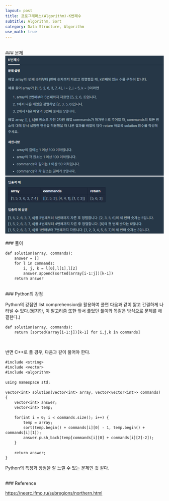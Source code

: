 ```yaml
---
layout: post
title: 프로그래머스(Algorithm)-K번째수
subtitle: Algorithm, Sort
category: Data Structure, Algorithm
use_math: true
---
```


<br>
### 문제

<center><img src = '/post_img/200314/image4.png' width="600"/></center>
<center><img src = '/post_img/200314/image5.png' width="600"/></center>

<br>
### 풀이

```
def solution(array, commands):
    answer = []
    for l in commands:
        i, j, k = l[0],l[1],l[2]       
        answer.append(sorted(array[i-1:j])[k-1])   
    return answer
```

<br>
### Python의 강점

Python의 강점인 list comprehension을 활용하여 풀면 다음과 같이 짧고 간결하게 나타낼 수 있다.(짧지만, 이 알고리즘 또한 앞서 풀었던 풀이와 똑같은 방식으로 문제를 해결한다.)

```
def solution(array, commands):
    return [sorted(array[i-1:j])[k-1] for i,j,k in commands]
```

<br>

반면 C++로 풀 경우, 다음과 같이 풀어야 한다.

```
#include <string>
#include <vector>
#include <algorithm>

using namespace std;

vector<int> solution(vector<int> array, vector<vector<int>> commands) {
    vector<int> answer;
    vector<int> temp;

    for(int i = 0; i < commands.size(); i++) {
        temp = array;
        sort(temp.begin() + commands[i][0] - 1, temp.begin() + commands[i][1]);
        answer.push_back(temp[commands[i][0] + commands[i][2]-2]);
    }

    return answer;
}
```

Python의 특징과 장점을 잘 느낄 수 있는 문제인 것 같다.

<br>
### Reference

https://neerc.ifmo.ru/subregions/northern.html
